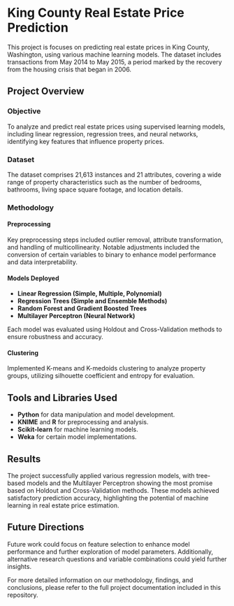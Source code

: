 # King County Real Estate Price Prediction

This project is focuses on predicting real estate prices in King County, Washington, using various machine learning models. The dataset includes transactions from May 2014 to May 2015, a period marked by the recovery from the housing crisis that began in 2006.

## Project Overview

### Objective
To analyze and predict real estate prices using supervised learning models, including linear regression, regression trees, and neural networks, identifying key features that influence property prices.

### Dataset
The dataset comprises 21,613 instances and 21 attributes, covering a wide range of property characteristics such as the number of bedrooms, bathrooms, living space square footage, and location details.

### Methodology

#### Preprocessing
Key preprocessing steps included outlier removal, attribute transformation, and handling of multicollinearity. Notable adjustments included the conversion of certain variables to binary to enhance model performance and data interpretability.

#### Models Deployed
- **Linear Regression (Simple, Multiple, Polynomial)**
- **Regression Trees (Simple and Ensemble Methods)**
- **Random Forest and Gradient Boosted Trees**
- **Multilayer Perceptron (Neural Network)**

Each model was evaluated using Holdout and Cross-Validation methods to ensure robustness and accuracy.

#### Clustering
Implemented K-means and K-medoids clustering to analyze property groups, utilizing silhouette coefficient and entropy for evaluation.

## Tools and Libraries Used
- **Python** for data manipulation and model development.
- **KNIME** and **R** for preprocessing and analysis.
- **Scikit-learn** for machine learning models.
- **Weka** for certain model implementations.

## Results
The project successfully applied various regression models, with tree-based models and the Multilayer Perceptron showing the most promise based on Holdout and Cross-Validation methods. These models achieved satisfactory prediction accuracy, highlighting the potential of machine learning in real estate price estimation.

## Future Directions
Future work could focus on feature selection to enhance model performance and further exploration of model parameters. Additionally, alternative research questions and variable combinations could yield further insights.

For more detailed information on our methodology, findings, and conclusions, please refer to the full project documentation included in this repository.
